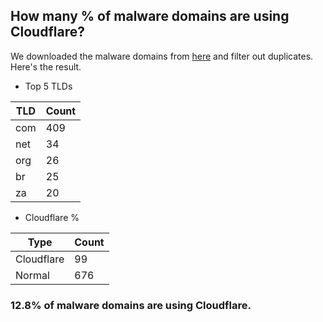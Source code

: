## How many % of malware domains are using Cloudflare?


We downloaded the malware domains from [here](https://urlhaus.abuse.ch) and filter out duplicates.
Here's the result.


[//]: # (start replacement)


- Top 5 TLDs

| TLD | Count |
| --- | --- |
| com | 409 |
| net | 34 |
| org | 26 |
| br | 25 |
| za | 20 |


- Cloudflare %

| Type | Count |
| --- | --- |
| Cloudflare | 99 |
| Normal | 676 |


### 12.8% of malware domains are using Cloudflare.